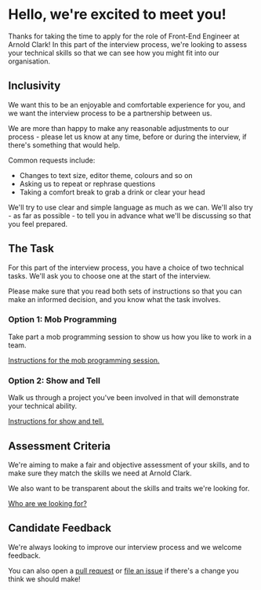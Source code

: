 # Hello, we're excited to meet you!

Thanks for taking the time to apply for the role of Front-End Engineer at Arnold Clark! In this part of the interview process, we're looking to assess your technical skills so that we can see how you might fit into our organisation.

## Inclusivity

We want this to be an enjoyable and comfortable experience for you, and we want the interview process to be a partnership between us.

We are more than happy to make any reasonable adjustments to our process - please let us know at any time, before or during the interview, if there's something that would help.

Common requests include:

- Changes to text size, editor theme, colours and so on
- Asking us to repeat or rephrase questions
- Taking a comfort break to grab a drink or clear your head

We'll try to use clear and simple language as much as we can. We'll also try - as far as possible - to tell you in advance what we'll be discussing so that you feel prepared.

## The Task

For this part of the interview process, you have a choice of two technical tasks. We'll ask you to choose one at the start of the interview.

Please make sure that you read both sets of instructions so that you can make an informed decision, and you know what the task involves.

### Option 1: Mob Programming

Take part a mob programming session to show us how you like to work in a team.

[Instructions for the mob programming session.](MobProgramming.md)

### Option 2: Show and Tell

Walk us through a project you've been involved in that will demonstrate your technical ability.

[Instructions for show and tell.](ShowAndTell.md)

## Assessment Criteria

We're aiming to make a fair and objective assessment of your skills, and to make sure they match the skills we need at Arnold Clark.

We also want to be transparent about the skills and traits we're looking for.

[Who are we looking for?](WhoAreWeLookingFor.md)

## Candidate Feedback

We're always looking to improve our interview process and we welcome feedback.

You can also open a [pull request](https://github.com/arnoldclark/front-end-mob-programming/pulls) or [file an issue](https://github.com/arnoldclark/front-end-mob-programming/issues) if there's a change you think we should make!
